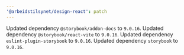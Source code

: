```yaml
---
'@arbeidstilsynet/design-react': patch
---
```


Updated dependency `@storybook/addon-docs` to `9.0.16`.
Updated dependency `@storybook/react-vite` to `9.0.16`.
Updated dependency `eslint-plugin-storybook` to `9.0.16`.
Updated dependency `storybook` to `9.0.16`.
